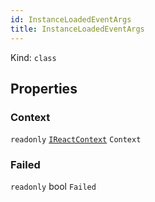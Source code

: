 ```yaml
---
id: InstanceLoadedEventArgs
title: InstanceLoadedEventArgs
---
```


Kind: `class`



## Properties
### Context
`readonly`  [`IReactContext`](IReactContext) `Context`

### Failed
`readonly`  bool `Failed`




